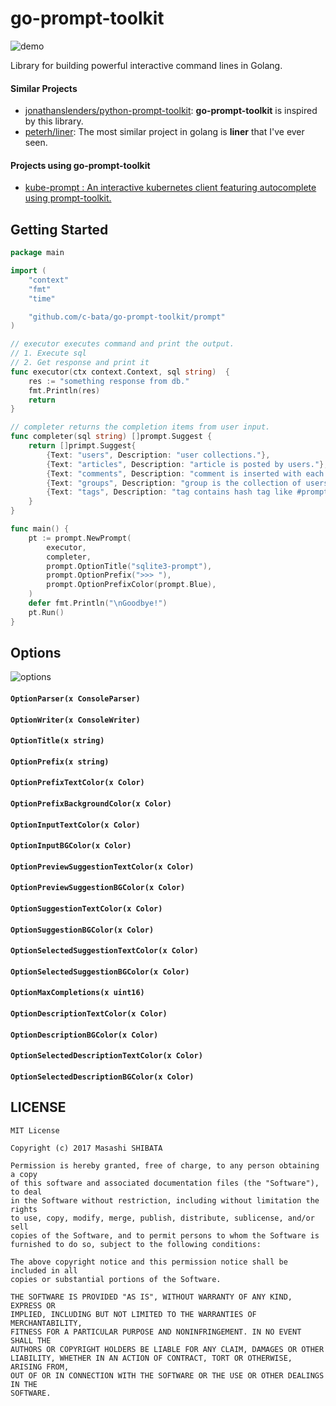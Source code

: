 # go-prompt-toolkit

![demo](./_resources/demo.gif)

Library for building powerful interactive command lines in Golang.

#### Similar Projects

* [jonathanslenders/python-prompt-toolkit](https://github.com/jonathanslenders/python-prompt-toolkit): **go-prompt-toolkit** is inspired by this library.
* [peterh/liner](https://github.com/peterh/liner): The most similar project in golang is **liner** that I've ever seen.

#### Projects using go-prompt-toolkit

* [kube-prompt : An interactive kubernetes client featuring autocomplete using prompt-toolkit.](https://github.com/c-bata/kube-prompt)

## Getting Started

```go
package main

import (
    "context"
    "fmt"
    "time"

    "github.com/c-bata/go-prompt-toolkit/prompt"
)

// executor executes command and print the output.
// 1. Execute sql
// 2. Get response and print it
func executor(ctx context.Context, sql string)  {
    res := "something response from db."
    fmt.Println(res)
    return
}

// completer returns the completion items from user input.
func completer(sql string) []prompt.Suggest {
    return []primpt.Suggest{
        {Text: "users", Description: "user collections."},
        {Text: "articles", Description: "article is posted by users."},
        {Text: "comments", Description: "comment is inserted with each articles."},
        {Text: "groups", Description: "group is the collection of users."},
        {Text: "tags", Description: "tag contains hash tag like #prompt"},
    }
}

func main() {
    pt := prompt.NewPrompt(
        executor,
        completer,
        prompt.OptionTitle("sqlite3-prompt"),
        prompt.OptionPrefix(">>> "),
        prompt.OptionPrefixColor(prompt.Blue),
    )
    defer fmt.Println("\nGoodbye!")
    pt.Run()
}
```


## Options

![options](./_resources/prompt-options.png)

#### `OptionParser(x ConsoleParser)`
#### `OptionWriter(x ConsoleWriter)`
#### `OptionTitle(x string)`
#### `OptionPrefix(x string)`
#### `OptionPrefixTextColor(x Color)`
#### `OptionPrefixBackgroundColor(x Color)`
#### `OptionInputTextColor(x Color)`
#### `OptionInputBGColor(x Color)`
#### `OptionPreviewSuggestionTextColor(x Color)`
#### `OptionPreviewSuggestionBGColor(x Color)`
#### `OptionSuggestionTextColor(x Color)`
#### `OptionSuggestionBGColor(x Color)`
#### `OptionSelectedSuggestionTextColor(x Color)`
#### `OptionSelectedSuggestionBGColor(x Color)`
#### `OptionMaxCompletions(x uint16)`
#### `OptionDescriptionTextColor(x Color)`
#### `OptionDescriptionBGColor(x Color)`
#### `OptionSelectedDescriptionTextColor(x Color)`
#### `OptionSelectedDescriptionBGColor(x Color)`


## LICENSE

```
MIT License

Copyright (c) 2017 Masashi SHIBATA

Permission is hereby granted, free of charge, to any person obtaining a copy
of this software and associated documentation files (the "Software"), to deal
in the Software without restriction, including without limitation the rights
to use, copy, modify, merge, publish, distribute, sublicense, and/or sell
copies of the Software, and to permit persons to whom the Software is
furnished to do so, subject to the following conditions:

The above copyright notice and this permission notice shall be included in all
copies or substantial portions of the Software.

THE SOFTWARE IS PROVIDED "AS IS", WITHOUT WARRANTY OF ANY KIND, EXPRESS OR
IMPLIED, INCLUDING BUT NOT LIMITED TO THE WARRANTIES OF MERCHANTABILITY,
FITNESS FOR A PARTICULAR PURPOSE AND NONINFRINGEMENT. IN NO EVENT SHALL THE
AUTHORS OR COPYRIGHT HOLDERS BE LIABLE FOR ANY CLAIM, DAMAGES OR OTHER
LIABILITY, WHETHER IN AN ACTION OF CONTRACT, TORT OR OTHERWISE, ARISING FROM,
OUT OF OR IN CONNECTION WITH THE SOFTWARE OR THE USE OR OTHER DEALINGS IN THE
SOFTWARE.
```
